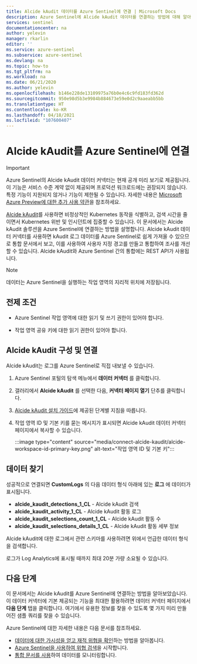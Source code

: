 ```yaml
---
title: Alcide kAudit 데이터를 Azure Sentinel에 연결 | Microsoft Docs
description: Azure Sentinel에 Alcide kAudit 데이터를 연결하는 방법에 대해 알아봅니다.
services: sentinel
documentationcenter: na
author: yelevin
manager: rkarlin
editor: ''
ms.service: azure-sentinel
ms.subservice: azure-sentinel
ms.devlang: na
ms.topic: how-to
ms.tgt_pltfrm: na
ms.workload: na
ms.date: 06/21/2020
ms.author: yelevin
ms.openlocfilehash: b146e228de13109975a76b0e4c6c9fd183fd362d
ms.sourcegitcommit: 950e98d5b3e9984b884673e59e0d2c9aaeabb5bb
ms.translationtype: HT
ms.contentlocale: ko-KR
ms.lasthandoff: 04/18/2021
ms.locfileid: "107600407"
---
```

# <a name="connect-your-alcide-kaudit-to-azure-sentinel"></a>Alcide kAudit를 Azure Sentinel에 연결

> [!IMPORTANT]
> Azure Sentinel의 Alcide kAudit 데이터 커넥터는 현재 공개 미리 보기로 제공됩니다.
> 이 기능은 서비스 수준 계약 없이 제공되며 프로덕션 워크로드에는 권장되지 않습니다. 특정 기능이 지원되지 않거나 기능이 제한될 수 있습니다. 자세한 내용은 [Microsoft Azure Preview에 대한 추가 사용 약관](https://azure.microsoft.com/support/legal/preview-supplemental-terms/)을 참조하세요.

[Alcide kAudit](https://www.alcide.io/kaudit-K8s-forensics/)를 사용하면 비정상적인 Kubernetes 동작을 식별하고, 검색 시간을 줄이면서 Kubernetes 위반 및 인시던트에 집중할 수 있습니다. 이 문서에서는 Alcide kAudit 솔루션을 Azure Sentinel에 연결하는 방법을 설명합니다. Alcide kAudit 데이터 커넥터를 사용하면 kAudit 로그 데이터를 Azure Sentinel로 쉽게 가져올 수 있으므로 통합 문서에서 보고, 이를 사용하여 사용자 지정 경고를 만들고 통합하여 조사를 개선할 수 있습니다. Alcide kAudit와 Azure Sentinel 간의 통합에는 REST API가 사용됩니다.

> [!NOTE]
> 데이터는 Azure Sentinel을 실행하는 작업 영역의 지리적 위치에 저장됩니다.

## <a name="prerequisites"></a>전제 조건

- Azure Sentinel 작업 영역에 대한 읽기 및 쓰기 권한이 있어야 합니다.

- 작업 영역 공유 키에 대한 읽기 권한이 있어야 합니다.

## <a name="configure-and-connect-alcide-kaudit"></a>Alcide kAudit 구성 및 연결

Alcide kAudit는 로그를 Azure Sentinel로 직접 내보낼 수 있습니다.

1. Azure Sentinel 포털의 탐색 메뉴에서 **데이터 커넥터** 를 클릭합니다.

1. 갤러리에서 **Alcide kAudit** 를 선택한 다음, **커넥터 페이지 열기** 단추를 클릭합니다.

1. [Alcide kAudit 설치 가이드](https://awesomeopensource.com/project/alcideio/kaudit?categoryPage=29#before-installing-alcide-kaudit)에 제공된 단계별 지침을 따릅니다.

1. 작업 영역 ID 및 기본 키를 묻는 메시지가 표시되면 Alcide kAudit 데이터 커넥터 페이지에서 복사할 수 있습니다.

    :::image type="content" source="media/connect-alcide-kaudit/alcide-workspace-id-primary-key.png" alt-text="작업 영역 ID 및 기본 키":::

## <a name="find-your-data"></a>데이터 찾기

성공적으로 연결되면 **CustomLogs** 의 다음 데이터 형식 아래에 있는 **로그** 에 데이터가 표시됩니다.

- **alcide_kaudit_detections_1_CL** - Alcide kAudit 검색 
- **alcide_kaudit_activity_1_CL** - Alcide kAudit 활동 로그
- **alcide_kaudit_selections_count_1_CL** - Alcide kAudit 활동 수
- **alcide_kaudit_selections_details_1_CL** - Alcide kAudit 활동 세부 정보

Alcide kAudit에 대한 로그에서 관련 스키마를 사용하려면 위에서 언급한 데이터 형식을 검색합니다.

로그가 Log Analytics에 표시될 때까지 최대 20분 가량 소요될 수 있습니다.

## <a name="next-steps"></a>다음 단계

이 문서에서는 Alcide kAudit를 Azure Sentinel에 연결하는 방법을 알아보았습니다. 이 데이터 커넥터에 기본 제공되는 기능을 최대한 활용하려면 데이터 커넥터 페이지에서 **다음 단계** 탭을 클릭합니다. 여기에서 유용한 정보를 찾을 수 있도록 몇 가지 미리 만들어진 샘플 쿼리를 찾을 수 있습니다.

Azure Sentinel에 대한 자세한 내용은 다음 문서를 참조하세요.

- [데이터에 대한 가시성을 얻고 재적 위협을 확인](quickstart-get-visibility.md)하는 방법을 알아봅니다.
- [Azure Sentinel을 사용하여 위협 검색](tutorial-detect-threats-built-in.md)을 시작합니다.
- [통합 문서를 사용](tutorial-monitor-your-data.md)하여 데이터를 모니터링합니다.
